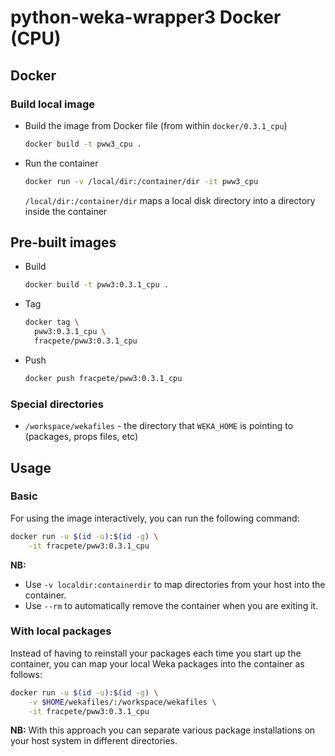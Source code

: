 # python-weka-wrapper3 Docker (CPU)

## Docker

### Build local image

* Build the image from Docker file (from within `docker/0.3.1_cpu`)

  ```bash
  docker build -t pww3_cpu .
  ```
  
* Run the container

  ```bash
  docker run -v /local/dir:/container/dir -it pww3_cpu
  ```
  `/local/dir:/container/dir` maps a local disk directory into a directory inside the container

## Pre-built images

* Build

  ```bash
  docker build -t pww3:0.3.1_cpu .
  ```
  
* Tag

  ```bash
  docker tag \
    pww3:0.3.1_cpu \
    fracpete/pww3:0.3.1_cpu
  ```
  
* Push

  ```bash
  docker push fracpete/pww3:0.3.1_cpu
  ```

### Special directories

* `/workspace/wekafiles` - the directory that `WEKA_HOME` is pointing to (packages, props files, etc) 


## Usage

### Basic

For using the image interactively, you can run the following command: 

```bash
docker run -u $(id -u):$(id -g) \
    -it fracpete/pww3:0.3.1_cpu
```

**NB:** 

* Use `-v localdir:containerdir` to map directories from your host into the container.
* Use `--rm` to automatically remove the container when you are exiting it.


### With local packages

Instead of having to reinstall your packages each time you start up the container, 
you can map your local Weka packages into the container as follows: 

```bash
docker run -u $(id -u):$(id -g) \
    -v $HOME/wekafiles/:/workspace/wekafiles \
    -it fracpete/pww3:0.3.1_cpu
```

**NB:** With this approach you can separate various package installations on your host system
in different directories.
